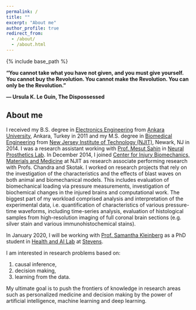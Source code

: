 ```yaml
---
permalink: /
title: ""
excerpt: "About me"
author_profile: true
redirect_from:
  - /about/
  - /about.html
---
```


{% include base_path %}

**“You cannot take what you have not given, and you must give yourself. You cannot buy the Revolution. You cannot make the Revolution. 
You can only be the Revolution.”** 

**― Ursula K. Le Guin, The Dispossessed**

## About me

I received my B.S. degree in [Electronics Engineering](http://eee.ankara.edu.tr/) 
from [Ankara University](https://en.ankara.edu.tr/), Ankara, Turkey in 2011 and 
my M.S. degree in [Biomedical Engineering](https://biomedical.njit.edu/) from 
[New Jersey Institute of Technology (NJIT)](https://www.njit.edu/), Newark, NJ 
in 2014. I was a research assistant working with [Prof. Mesut Sahin](https://biomedical.njit.edu/faculty/sahin) 
in [Neural Prosthetics Lab](https://web.njit.edu/~sahin/). 
In December 2014, I joined [Center for Injury Biomechanics, Materials and Medicine](https://centers.njit.edu/cibm3/) 
at NJIT as research associate performing research with Profs. Chandra and Skotak. 
I worked on research projects that rely on the investigation of the characteristics 
and the effects of blast waves on both animal and biomechanical models. This includes
evaluation of biomechanical loading via pressure measurements, investigation of 
biochemical changes in the injured brains and computational work. The biggest part 
of my workload comprised analysis and interpretation of the experimental data, 
i.e. quantification of characteristics of various pressure-time waveforms, including 
time-series analysis, evaluation of histological samples from high-resolution imaging 
of full coronal brain sections (e.g. silver stain and various immunohistochemical stains).

In January 2020, I will be working with [Prof. Samantha Kleinberg](http://www.skleinberg.org/) 
as a PhD student in [Health and AI Lab](http://www.healthailab.org/) at 
[Stevens](https://www.stevens.edu/schaefer-school-engineering-science/departments/computer-science). 

I am interested in research problems based on: 
		
   1. causal inference, 
   2. decision making,
   3. learning from the data. 
			
My ultimate goal is to push the frontiers of knowledge in research areas such as 
personalized medicine and decision making by the power of 
artificial intelligence, machine learning and deep learning.

